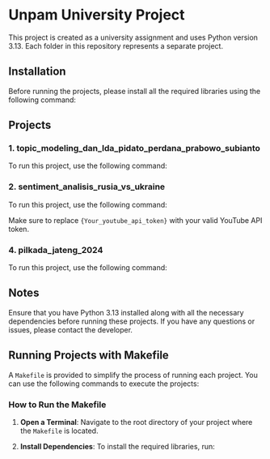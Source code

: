 # Unpam University Project

This project is created as a university assignment and uses Python version 3.13. Each folder in this repository represents a separate project.

## Installation

Before running the projects, please install all the required libraries using the following command:


## Projects

### 1. topic_modeling_dan_lda_pidato_perdana_prabowo_subianto

To run this project, use the following command:


### 2. sentiment_analisis_rusia_vs_ukraine

To run this project, use the following command:


Make sure to replace `{Your_youtube_api_token}` with your valid YouTube API token.

### 4. pilkada_jateng_2024

To run this project, use the following command:


## Notes

Ensure that you have Python 3.13 installed along with all the necessary dependencies before running these projects. If you have any questions or issues, please contact the developer.


## Running Projects with Makefile

A `Makefile` is provided to simplify the process of running each project. You can use the following commands to execute the projects:

### How to Run the Makefile

1. **Open a Terminal**: Navigate to the root directory of your project where the `Makefile` is located.

2. **Install Dependencies**: To install the required libraries, run:
